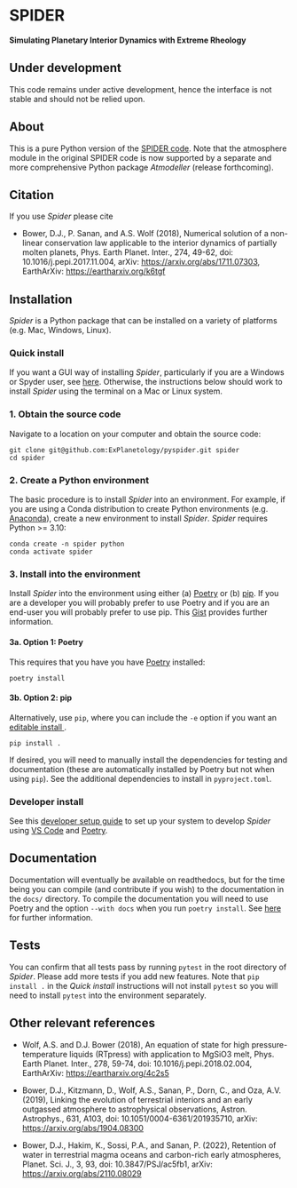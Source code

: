 # SPIDER
**Simulating Planetary Interior Dynamics with Extreme Rheology**

## Under development

This code remains under active development, hence the interface is not stable and should not be relied upon.

## About

This is a pure Python version of the [SPIDER code](https://github.com/djbower/spider). Note that the atmosphere module in the original SPIDER code is now supported by a separate and more comprehensive Python package *Atmodeller* (release forthcoming).

## Citation

If you use *Spider* please cite

- Bower, D.J., P. Sanan, and A.S. Wolf (2018), Numerical solution of a non-linear conservation law applicable to the interior dynamics of partially molten planets, Phys. Earth Planet. Inter., 274, 49-62, doi: 10.1016/j.pepi.2017.11.004, arXiv: <https://arxiv.org/abs/1711.07303>, EarthArXiv: <https://eartharxiv.org/k6tgf>

## Installation

*Spider* is a Python package that can be installed on a variety of platforms (e.g. Mac, Windows, Linux).

### Quick install

If you want a GUI way of installing *Spider*, particularly if you are a Windows or Spyder user, see [here](https://gist.github.com/djbower/c82b4a70a3c3c74ad26dc572edefdd34). Otherwise, the instructions below should work to install *Spider* using the terminal on a Mac or Linux system.

### 1. Obtain the source code

Navigate to a location on your computer and obtain the source code:

    git clone git@github.com:ExPlanetology/pyspider.git spider
    cd spider

### 2. Create a Python environment

The basic procedure is to install *Spider* into an environment. For example, if you are using a Conda distribution to create Python environments (e.g. [Anaconda](https://www.anaconda.com/download)), create a new environment to install *Spider*. *Spider* requires Python >= 3.10:

    conda create -n spider python
    conda activate spider

### 3. Install into the environment

Install *Spider* into the environment using either (a) [Poetry](https://python-poetry.org) or (b) [pip](https://pip.pypa.io/en/stable/getting-started/). If you are a developer you will probably prefer to use Poetry and if you are an end-user you will probably prefer to use pip. This [Gist](https://gist.github.com/djbower/e9538e7eb5ed3deaf3c4de9dea41ebcd) provides further information.

#### 3a. Option 1: Poetry

This requires that you have you have [Poetry](https://python-poetry.org) installed:

    poetry install

#### 3b. Option 2: pip

Alternatively, use `pip`, where you can include the `-e` option if you want an [editable install ](https://setuptools.pypa.io/en/latest/userguide/development_mode.html).

    pip install .

If desired, you will need to manually install the dependencies for testing and documentation (these are automatically installed by Poetry but not when using `pip`). See the additional dependencies to install in `pyproject.toml`.

### Developer install

See this [developer setup guide](https://gist.github.com/djbower/c66474000029730ac9f8b73b96071db3) to set up your system to develop *Spider* using [VS Code](https://code.visualstudio.com) and [Poetry](https://python-poetry.org).

## Documentation

Documentation will eventually be available on readthedocs, but for the time being you can compile (and contribute if you wish) to the documentation in the `docs/` directory. To compile the documentation you will need to use Poetry and the option `--with docs` when you run `poetry install`. See [here](https://python-poetry.org/docs/managing-dependencies/) for further information.

## Tests

You can confirm that all tests pass by running `pytest` in the root directory of *Spider*. Please add more tests if you add new features. Note that `pip install .` in the *Quick install* instructions will not install `pytest` so you will need to install `pytest` into the environment separately.

## Other relevant references

- Wolf, A.S. and D.J. Bower (2018), An equation of state for high pressure-temperature liquids (RTpress) with application to MgSiO3 melt, Phys. Earth Planet. Inter., 278, 59-74, doi: 10.1016/j.pepi.2018.02.004, EarthArXiv: <https://eartharxiv.org/4c2s5>

- Bower, D.J., Kitzmann, D., Wolf, A.S., Sanan, P., Dorn, C., and Oza, A.V. (2019), Linking the evolution of terrestrial interiors and an early outgassed atmosphere to astrophysical observations, Astron. Astrophys., 631, A103, doi: 10.1051/0004-6361/201935710, arXiv: <https://arxiv.org/abs/1904.08300>

- Bower, D.J., Hakim, K., Sossi, P.A., and Sanan, P. (2022), Retention of water in terrestrial magma oceans and carbon-rich early atmospheres, Planet. Sci. J., 3, 93, doi: 10.3847/PSJ/ac5fb1, arXiv: <https://arxiv.org/abs/2110.08029>
